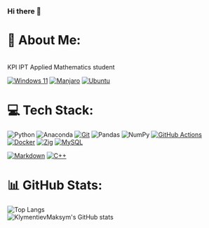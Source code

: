 ### Hi there 👋
# 💫 About Me:
<br>KPI IPT Applied Mathematics student <br>

[![Windows 11](https://img.shields.io/badge/Windows%2011-0078D4?logo=windows11&logoColor=fff)](#)
[![Manjaro](https://img.shields.io/badge/Manjaro-35BF5C?logo=manjaro&logoColor=fff)](#)
[![Ubuntu](https://img.shields.io/badge/Ubuntu-E95420?logo=ubuntu&logoColor=white)](#)

# 💻 Tech Stack:
![Python](https://img.shields.io/badge/python-3670A0?style=for-the-badge&logo=python&logoColor=ffdd54) 
![Anaconda](https://img.shields.io/badge/Anaconda-%2344A833.svg?style=for-the-badge&logo=anaconda&logoColor=white) 
[![Git](https://img.shields.io/badge/Git-F05032?logo=git&logoColor=fff)](#)
![Pandas](https://img.shields.io/badge/pandas-%23150458.svg?style=for-the-badge&logo=pandas&logoColor=white) 
![NumPy](https://img.shields.io/badge/numpy-%23013243.svg?style=for-the-badge&logo=numpy&logoColor=white)
[![GitHub Actions](https://img.shields.io/badge/GitHub_Actions-2088FF?logo=github-actions&logoColor=white)](#)
[![Docker](https://img.shields.io/badge/Docker-2496ED?logo=docker&logoColor=fff)](#)
[![Zig](https://img.shields.io/badge/Zig-F7A41D?logo=zig&logoColor=fff)](#)
[![MySQL](https://img.shields.io/badge/MySQL-4479A1?logo=mysql&logoColor=fff)](#)

[![Markdown](https://img.shields.io/badge/Markdown-%23000000.svg?logo=markdown&logoColor=white)](#)
[![C++](https://img.shields.io/badge/C++-%2300599C.svg?logo=c%2B%2B&logoColor=white)](#)

# 📊 GitHub Stats:
![Top Langs](https://github-readme-stats.vercel.app/api/top-langs/?username=KlymentievMaksym&layout=donut-vertical&theme=darcula)<br/>
![KlymentievMaksym's GitHub stats](https://github-readme-stats.vercel.app/api?username=KlymentievMaksym&show_icons=true&theme=darcula)

<!--
**KlymentievMaksym/KlymentievMaksym** is a ✨ _special_ ✨ repository because its `README.md` (this file) appears on your GitHub profile.

Here are some ideas to get you started:

- 🔭 I’m currently working on ...
- 🌱 I’m currently learning ...
- 👯 I’m looking to collaborate on ...
- 🤔 I’m looking for help with ...
- 💬 Ask me about ...
- 📫 How to reach me: ...
- 😄 Pronouns: ...
- ⚡ Fun fact: ...
-->
